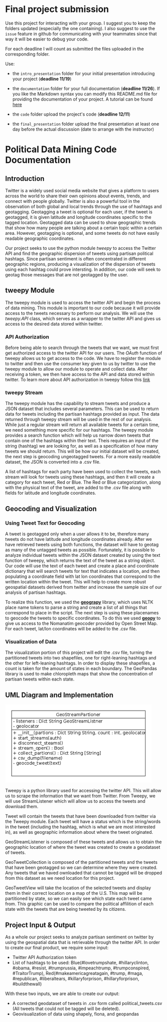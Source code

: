 # Final project submission


Use this project for interacting with your group. I suggest you to keep the folders updated (especially the one containing). I also suggest to use the `issue` feature in github for communicating with your teammates since that way it will be easier to debug your code.

For each deadline I will count as submitted the files uploaded in the corresponding folder.

Use:

- the `intro_presentation` folder for your initial presentation introducing your project (**deadline 11/19**)

- the `documentation` folder for your full documentation (**deadline 11/26**). If you like the Markdown syntax you can modify this README.md file for providing the documentation of your project. A tutorial can be found [here](https://www.markdowntutorial.com)

- the `code` folder upload the project's code (**deadline 12/11**)

- the `final_presentation` folder upload the final presentation at least one day before the actual discussion (date to arrange with the instructor)

# Political Data Mining Code Documentation

## Introduction

Twitter is a widely used social media website that gives a platform to users across the world to share their own opinions about events, trends, and connect with people globally. Twitter is also a powerful tool in the observation of both global and local trends through the use of hashtags and geotagging. Geotagging a tweet is optional for each user, if the tweet is geotagged, it is given latitude and longitude coordinates specific to the tagged location. Geotagged data can be used to show geographic trends that show how many people are talking about a certain topic within a certain area. However, geotagging is optional, and some tweets do not have easily readable geographic coordinates.

Our project seeks to use the python module _tweepy_ to access the Twitter API and find the geographic dispersion of tweets using partisan political hashtags. Since partisan sentiment is often concentrated in different geographic regions, producing a visualization of the dispersion of tweets using each hashtag could prove intersting. In addition, our code will seek to geotag those messages that are not geotagged by the user.

## tweepy Module

The tweepy module is used to access the twitter API and begin the process of data mining. This module is important to our code because it will provide access to the tweets necessary to perform our analysis. We will use the _tweepy.API_ class, which serves as a wrapper to the twitter API and gives us access to the desired data stored within twitter. 

### API Authorization

Before being able to search through the tweets that we want, we must first get authorized access to the twitter API for our users. The _OAuth_ function of tweepy allows us to get access to the code. We have to register the module to twitter and then use the consumer key given to us by twitter to use the tweepy module to allow our module to operate and collect data. After receiving a token, we then have access to the API and data stored within twitter. To learn more about API authorization in tweepy follow this [link](http://tweepy.readthedocs.io/en/v3.5.0/auth_tutorial.html)

### tweepy Stream

The tweepy module has the capability to stream tweets and produce a JSON dataset that includes several parameters. This can be used to return data for tweets including the partisan hashtags provided as input. The data returned through tweepy stream will be used in the rest of our analysis. While just a regular stream will return all available tweets for a certain time, we need something more specific for our hashtags. The tweepy module provides a search function which will help us narrow down tweets that contain one of the hashtags within their text. Theis requires an input of the string (hashtag) we are looking for, as well as a specification of how many tweets we should return. This will be how our initial dataset will be created, the next step is geocoding ungeotagged tweets. For a more easily readable dataset, the JSON is converted into a .csv file.

A list of hashtags for each party have been used to collect the tweets, each stream will look for tweets using these hashtags, and then it will create a category for each tweet, Red or Blue. The Red or Blue categorization, along with the physical text of the tweet, are added to the .csv file along with fields for latitude and longitude coordinates. 

## Geocoding and Visualization

### Using Tweet Text for Geocoding

A tweet is geotagged only when a user allows it to be, therefore many tweets do not have latitude and longitude coordinates already. After we have retrieved tweets using both functions, the dataset will have to geotag as many of the untagged tweets as possible. Fortunately, it is possible to analyze individual tweets within the JSON dataset created by using the text function of tweepy, which returns the text of the tweet as a string object. Our code will use the text of each tweet and create a place and coordinate dictionary that will search tweets for text that indicates a location, and then populating a coordinate field with lat lon coordinates that correspond to the written location within the tweet. This will help to create more robust geospatial datasets derived from twitter and increase the sample size of our analysis of partisan hashtags.

To realize this function, we used the [**geograpy**](https://pypi.python.org/pypi/geograpy) library, which uses NLTK place name tokens to parse a string and create a list of all things that correspond to place in the script. The next step is using these placenames to geocode the tweets to specific coordinates. To do this we used [**geopy**](https://pypi.python.org/pypi/geopy) to give us access to the Nomanatim geocoder provided by Open Street Map. For each tweet, lat/lon coordinates will be added to the .csv file.

### Visualization of Data

The visualization portion of this project will edit the .csv file, turning the partitioned tweets into two shapefiles, one for right-leaning hashtags and the other for left-leaning hashtags. In order to display these shapefiles, a count is taken for the amount of states in each boundary. The GeoPandas library is used to make chloropleth maps that show the concentration of partisan tweets within each state. 

## UML Diagram and Implementation

![UML Diagram](/documentation/uml.png)

Tweepy is a python library used for accessing the twitter API. This will allow us to scrape the information that we want from Twitter. From  Tweepy, we will use StreamListener which will allow us to access the tweets and download them.

Tweet will contain the tweets that have been downloaded from twitter via the Tweepy module. Each tweet will have a status which is the string/words in the tweet (including the hashtag, which is what we are most interested in), as well as geographic information about where the tweet originated. 

GeoStreamListener is composed of these tweets and allows us to obtain the geographic location of where the tweet was created to create a geodataset of tweets. 

GeoTweetCollection is composed of the partitioned tweets and the tweets that have been geotagged so we can determine where they were created. Any tweets that we haved ownloaded that cannot be tagged will be dropped from this dataset as we need location for this project.

GeoTweetView will take the location of the selected tweets and display them in their correct location on a map of the U.S. This map will be partitioned by state, so we can easily see which state each tweet came from. This graphic can be used to compare the political affilition of each state with the tweets that are being tweeted by its citizens. 


## Project Input & Output

As a whole our project seeks to analyze partisan sentiment on twitter by using the geospatial data that is retrievable through the twitter API. In order to create our final product, we require some input:

* Twitter API Authorization token
* List of hashtags to be used: Blue(#lovetrumpshate, #hillaryclinton, #obama, #resist, #trumprussia, #impeachtrump, #trumpconspired,
#TraitorTrump), Red(#makeamericagreatagain, #trump, #maga, #republican, #liberaltears, #killaryforprison, #hillaryforprison, #buildthewall)

With these two inputs, we are able to create our output:

* A corrected geodataset of tweets in .csv form called political_tweets.csv (All tweets that could not be tagged will be deleted).
* Geovisualization of data using shapely, fiona, and geopandas


